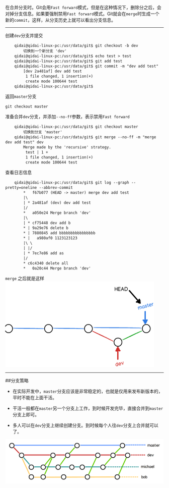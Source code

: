 在合并分支时。Git会用`Fast forward`模式，但是在这种情况下，删除分之后，会对掉分支信息。如果要强制禁用`Fast forward`模式。Git就会在`merge`时生成一个新的`commit`，这样，从分支历史上就可以看出分支信息。
***
创建`dev`分支并提交
```
    qidai@qidai-linux-pc:/usr/data/git$ git checkout -b dev
        切换到一个新分支 'dev'
    qidai@qidai-linux-pc:/usr/data/git$ echo test > test
    qidai@qidai-linux-pc:/usr/data/git$ git add test
    qidai@qidai-linux-pc:/usr/data/git$ git commit -m "dev add test"
        [dev 2a481af] dev add test
         1 file changed, 1 insertion(+)
         create mode 100644 test
    qidai@qidai-linux-pc:/usr/data/git$
```

返回`master`分支
```
git checkout master
```

准备合并`dev`分支，并添加`--no-ff`参数，表示禁用`Fast forward`
```
    qidai@qidai-linux-pc:/usr/data/git$ git checkout master
        切换到分支 'master'
    qidai@qidai-linux-pc:/usr/data/git$ git merge --no-ff -m "merge dev add test" dev
        Merge made by the 'recursive' strategy.
         test | 1 +
         1 file changed, 1 insertion(+)
         create mode 100644 test
```

查看日志信息
```
    qidai@qidai-linux-pc:/usr/data/git$ git log --graph --pretty=oneline --abbrev-commit
        *   f67b077 (HEAD -> master) merge dev add test
        |\  
        | * 2a481af (dev) dev add test
        |/  
        *   a050e24 Merge branch 'dev'
        |\  
        | * cf75448 dev add b
        * | 9a29e76 delete b
        * | 7880845 add bbbbbbbbbbbbbbbb
        * |   a980af0 1123123123
        |\ \  
        | |/  
        | * 7ec7e86 add as
        |/  
        * c6c4340 delete all
        *   0a20c44 Merge branch 'dev'
```
`merge` 之后就是这样
![](assets/markdown-img-paste-20180610182541201.png)

***
##分支策略

- 在实际开发中，`master`分支应该是非常稳定的，也就是仅用来发布新版本的，平时不能在上面干活。

- 干活一般都在`master`另一个分支上工作，到时候开发完毕，直接合并到`master`分支上即可。

- 多人可以在`dev`分支上继续创建分支。到时候每个人往`dev`分支上合并就可以了。

![](assets/markdown-img-paste-20180610183007969.png)
